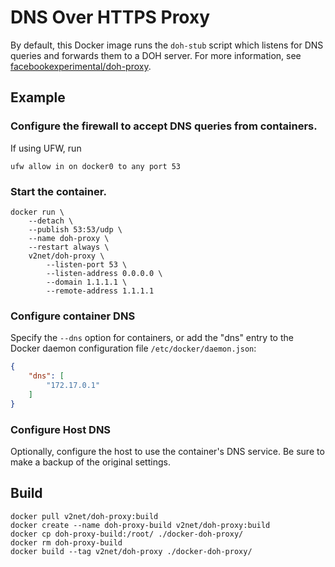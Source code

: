 # DNS Over HTTPS Proxy
By default, this Docker image runs the `doh-stub` script which listens for DNS queries and forwards them to a DOH server.
For more information, see [facebookexperimental/doh-proxy](https://github.com/facebookexperimental/doh-proxy).

## Example

### Configure the firewall to accept DNS queries from containers.

If using UFW, run
```
ufw allow in on docker0 to any port 53
```

### Start the container.

```
docker run \
    --detach \
    --publish 53:53/udp \
    --name doh-proxy \
    --restart always \
    v2net/doh-proxy \
        --listen-port 53 \
        --listen-address 0.0.0.0 \
        --domain 1.1.1.1 \
        --remote-address 1.1.1.1
```

### Configure container DNS
Specify the `--dns` option for containers,
or add the "dns" entry to the Docker daemon configuration file `/etc/docker/daemon.json`:
```JSON
{
    "dns": [
        "172.17.0.1"
    ]
}
```

### Configure Host DNS
Optionally, configure the host to use the container's DNS service. Be sure to make a backup of the original settings.

## Build
```
docker pull v2net/doh-proxy:build
docker create --name doh-proxy-build v2net/doh-proxy:build
docker cp doh-proxy-build:/root/ ./docker-doh-proxy/
docker rm doh-proxy-build
docker build --tag v2net/doh-proxy ./docker-doh-proxy/
```
